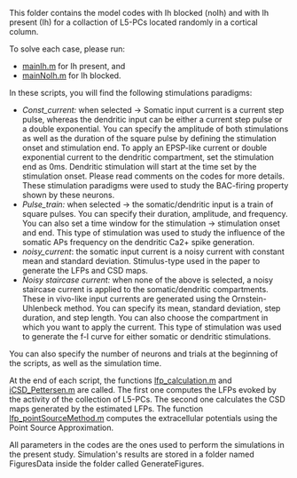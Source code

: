 This folder contains the model codes with Ih blocked (noIh) and with Ih present (Ih) for a collaction of L5-PCs located randomly in a cortical column.

To solve each case, please run:
- [mainIh.m](mainIh.m) for Ih present, and
- [mainNoIh.m](mainNoIh.m) for Ih blocked.

In these scripts, you will find the following stimulations paradigms:
- *Const_current:* when selected -> Somatic input current is a current step pulse, whereas the dendritic input can be either a current step pulse or a double exponential. You can specify the amplitude of both stimulations as well as the duration of the square pulse by defining the stimulation onset and stimulation end. To apply an EPSP-like current or double exponential current to the dendritic compartment, set the stimulation end as 0ms. Dendritic stimulation will start at the time set by the stimulation onset. Please read comments on the codes for more details. These stimulation paradigms were used to study the BAC-firing property shown by these neurons.
- *Pulse_train:*  when selected -> the somatic/dendritic input is a train of square pulses. You can specify their duration, amplitude, and frequency. You can also set a time window for the stimulation -> stimulation onset and end. This type of stimulation was used to study the influence of the somatic APs frequency on the dendritic Ca2+ spike generation.   
- *noisy_current*: the somatic input current is a noisy current with constant mean and standard deviation. Stimulus-type used in the paper to generate the LFPs and CSD maps.
- *Noisy staircase current:* when none of the above is selected, a noisy staircase current is applied to the somatic/dendritic compartments. These in vivo-like input currents are generated using the Ornstein-Uhlenbeck method. You can specify its mean, standard deviation, step duration, and step length. You can also choose the compartment in which you want to apply the current. This type of stimulation was used to generate the f-I curve for either somatic or dendritic stimulations.

You can also specify the number of neurons and trials at the beginning of the scripts, as well as the simulation time.

At the end of each script, the functions [lfp_calculation.m](lfp_calculation.m) and [iCSD_Pettersen.m](iCSD_Pettersen.m) are called. The first one computes the LFPs evoked by the activity of the collection of L5-PCs. The second one calculates the CSD maps generated by the estimated LFPs. The function [lfp_pointSourceMethod.m](lfp_pointSourceMethod.m) computes the extracellular potentials using the Point Source Approximation.

All parameters in the codes are the ones used to perform the simulations in the present study. Simulation's results are stored in a folder named FiguresData inside the folder called GenerateFigures.
